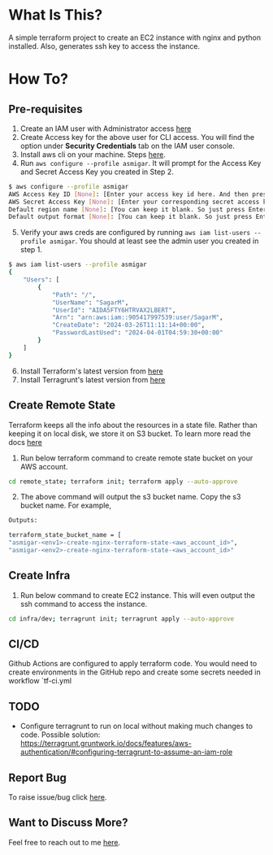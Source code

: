 # What Is This?
A simple terraform project to create an EC2 instance with nginx and python installed. Also, generates ssh key to access the instance.  


# How To?
## Pre-requisites
1. Create an IAM user with Administrator access [here](https://us-east-1.console.aws.amazon.com/iam/home?region=us-east-1#/users)
2. Create Access key for the above user for CLI access. You will find the option under **Security Credentials** tab on the IAM user console.
3. Install aws cli on your machine. Steps [here](https://docs.aws.amazon.com/cli/latest/userguide/getting-started-install.html).
4. Run `aws configure --profile asmigar`. It will prompt for the Access Key and Secret Access Key you created in Step 2.
```bash
$ aws configure --profile asmigar
AWS Access Key ID [None]: [Enter your access key id here. And then press enter]
AWS Secret Access Key [None]: [Enter your corresponding secret access key here. And then press enter]
Default region name [None]: [You can keep it blank. So just press Enter]
Default output format [None]: [You can keep it blank. So just press Enter]
```
5. Verify your aws creds are configured by running `aws iam list-users --profile asmigar`. You should at least see the admin user you created in step 1.
```bash
$ aws iam list-users --profile asmigar
{
    "Users": [
        {
            "Path": "/",
            "UserName": "SagarM",
            "UserId": "AIDA5FTY6HTRVAX2LBERT",
            "Arn": "arn:aws:iam::905417997539:user/SagarM",
            "CreateDate": "2024-03-26T11:11:14+00:00",
            "PasswordLastUsed": "2024-04-01T04:59:30+00:00"
        }
    ]
}
```
6. Install Terraform's latest version from [here](https://developer.hashicorp.com/terraform/tutorials/aws-get-started/install-cli)
7. Install Terragrunt's latest version from [here](https://terragrunt.gruntwork.io/docs/getting-started/install/)

## Create Remote State
Terraform keeps all the info about the resources in a state file. Rather than keeping it on local disk, we store it on S3 bucket.
To learn more read the docs [here](https://developer.hashicorp.com/terraform/language/settings/backends/s3)

1. Run below terraform command to create remote state bucket on your AWS account.
```bash
cd remote_state; terraform init; terraform apply --auto-approve
```
2. The above command will output the s3 bucket name. Copy the s3 bucket name. For example, 
```bash
Outputs:

terraform_state_bucket_name = [
"asmigar-<env1>-create-nginx-terraform-state-<aws_account_id>", 
"asmigar-<env2>-create-nginx-terraform-state-<aws_account_id>"
```

## Create Infra
1. Run below command to create EC2 instance. This will even output the ssh command to access the instance.
```bash
cd infra/dev; terragrunt init; terragrunt apply --auto-approve
```

## CI/CD
Github Actions are configured to apply terraform code. You would need to create environments in the GitHub repo and create some secrets needed in workflow `tf-ci.yml

## TODO
- Configure terragrunt to run on local without making much changes to code. Possible solution: https://terragrunt.gruntwork.io/docs/features/aws-authentication/#configuring-terragrunt-to-assume-an-iam-role 

## Report Bug
To raise issue/bug click [here](https://github.com/asmigar/create-nginx/issues/new).

## Want to Discuss More?
Feel free to reach out to me [here](https://sagarmaurya.dev/).
